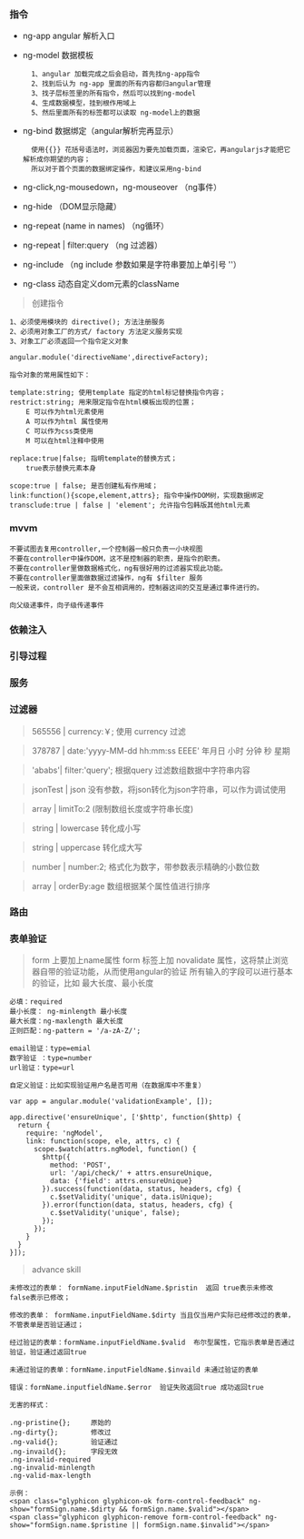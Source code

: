 ### 指令

- ng-app angular  解析入口

- ng-model    数据模板

        1、angular 加载完成之后会启动，首先找ng-app指令
        2、找到后认为 ng-app 里面的所有内容都归angular管理
        3、找子层标签里的所有指令，然后可以找到ng-model
        4、生成数据模型，挂到根作用域上
        5、然后里面所有的标签都可以读取 ng-model上的数据


- ng-bind     数据绑定（angular解析完再显示）

        使用{{}} 花括号语法时，浏览器因为要先加载页面，渲染它，再angularjs才能把它解析成你期望的内容；
        所以对于首个页面的数据绑定操作，和建议采用ng-bind

- ng-click,ng-mousedown，ng-mouseover  （ng事件）

- ng-hide （DOM显示隐藏）

- ng-repeat (name in names)  （ng循环）

- ng-repeat  | filter:query   （ng 过滤器）

- ng-include  （ng include 参数如果是字符串要加上单引号  ''）

- ng-class 动态自定义dom元素的className

> 创建指令

    1、必须使用模块的 directive(); 方法注册服务
    2、必须用对象工厂的方式/ factory 方法定义服务实现
    3、对象工厂必须返回一个指令定义对象

    angular.module('directiveName',directiveFactory);

    指令对象的常用属性如下：

    template:string; 使用template 指定的html标记替换指令内容；
    restrict:string; 用来限定指令在html模板出现的位置；
        E 可以作为html元素使用
        A 可以作为html 属性使用
        C 可以作为css类使用
        M 可以在html注释中使用

    replace:true|false; 指明template的替换方式；
        true表示替换元素本身

    scope:true | false; 是否创建私有作用域；
    link:function(){scope,element,attrs}; 指令中操作DOM树，实现数据绑定
    transclude:true | false | 'element'; 允许指令包韩版其他html元素

### mvvm

    不要试图去复用controller,一个控制器一般只负责一小块视图
    不要在controller中操作DOM，这不是控制器的职责，是指令的职责。
    不要在controller里做数据格式化，ng有很好用的过滤器实现此功能。
    不要在controller里面做数据过滤操作，ng有 $filter 服务
    一般来说，controller 是不会互相调用的，控制器这间的交互是通过事件进行的。

    向父级递事件，向子级传递事件

### 依赖注入


### 引导过程

### 服务


### 过滤器

> 565556 | currency:￥; 使用 currency 过滤

> 378787 | date:'yyyy-MM-dd hh:mm:ss EEEE' 年月日 小时 分钟 秒 星期

> 'ababs'| filter:'query';  根据query 过滤数组数据中字符串内容

> jsonTest | json  没有参数，将json转化为json字符串，可以作为调试使用

> array | limitTo:2 (限制数组长度或字符串长度)

> string | lowercase 转化成小写

> string | uppercase 转化成大写

> number | number:2; 格式化为数字，带参数表示精确的小数位数

> array | orderBy:age 数组根据某个属性值进行排序

### 路由

### 表单验证

> form 上要加上name属性
> form 标签上加 novalidate 属性，这将禁止浏览器自带的验证功能，从而使用angular的验证
> 所有输入的字段可以进行基本的验证，比如 最大长度、最小长度

    必填：required
    最小长度： ng-minlength 最小长度
    最大长度：ng-maxlength 最大长度
    正则匹配：ng-pattern = '/a-zA-Z/';

    email验证：type=emial
    数字验证 ：type=number
    url验证：type=url

    自定义验证：比如实现验证用户名是否可用（在数据库中不重复）

```
var app = angular.module('validationExample', []);

app.directive('ensureUnique', ['$http', function($http) {
  return {
    require: 'ngModel',
    link: function(scope, ele, attrs, c) {
      scope.$watch(attrs.ngModel, function() {
        $http({
          method: 'POST',
          url: '/api/check/' + attrs.ensureUnique,
          data: {'field': attrs.ensureUnique}
        }).success(function(data, status, headers, cfg) {
          c.$setValidity('unique', data.isUnique);
        }).error(function(data, status, headers, cfg) {
          c.$setValidity('unique', false);
        });
      });
    }
  }
}]);

```
> advance skill

    未修改过的表单： formName.inputFieldName.$pristin  返回 true表示未修改 false表示已修改；

    修改的表单： formName.inputFieldName.$dirty 当且仅当用户实际已经修改过的表单，不管表单是否验证通过；

    经过验证的表单：formName.inputFieldName.$valid  布尔型属性，它指示表单是否通过验证，验证通过返回true

    未通过验证的表单：formName.inputFieldName.$invaild 未通过验证的表单

    错误：formName.inputfieldName.$error  验证失败返回true 成功返回true

    无害的样式：

    .ng-pristine{};     原始的
    .ng-dirty{};        修改过
    .ng-valid{};        验证通过
    .ng-invaild{};      字段无效
    .ng-invalid-required
    .ng-invalid-minlength
    .ng-valid-max-length

    示例：
    <span class="glyphicon glyphicon-ok form-control-feedback" ng-show="formSign.name.$dirty && formSign.name.$valid"></span>
    <span class="glyphicon glyphicon-remove form-control-feedback" ng-show="formSign.name.$pristine || formSign.name.$invalid"></span>












